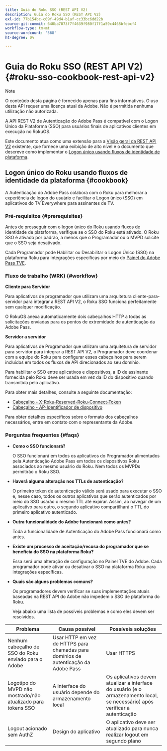 ```yaml
---
title: Guia do Roku SSO (REST API V2)
description: Guia do Roku SSO (REST API V2)
exl-id: 77b154bc-c09f-49d4-b1af-cc33bc6dd22b
source-git-commit: 640ba7073f7f4639f980f17f1a59c4468bfebcf4
workflow-type: tm+mt
source-wordcount: '568'
ht-degree: 0%

---
```


# Guia do Roku SSO (REST API V2) {#roku-sso-cookbook-rest-api-v2}

>[!NOTE]
>
>O conteúdo desta página é fornecido apenas para fins informativos. O uso desta API requer uma licença atual da Adobe. Não é permitida nenhuma utilização não autorizada.

A API REST V2 de Autenticação do Adobe Pass é compatível com o Logon Único da Plataforma (SSO) para usuários finais de aplicativos clientes em execução no RokuOS.

Este documento atua como uma extensão para a [Visão geral da REST API V2](/help/authentication/integration-guide-programmers/rest-apis/rest-api-v2/rest-api-v2-overview.md) existente, que fornece uma exibição de alto nível e o documento que descreve como implementar o [Logon único usando fluxos de identidade de plataforma](/help/authentication/integration-guide-programmers/rest-apis/rest-api-v2/flows/single-sign-on-access-flows/rest-api-v2-single-sign-on-platform-identity-flows.md).

## Logon único do Roku usando fluxos de identidade da plataforma {#cookbook}

A Autenticação do Adobe Pass colabora com o Roku para melhorar a experiência de logon do usuário e facilitar o Logon único (SSO) em aplicativos do TV Everywhere para assinantes de TV.

### Pré-requisitos {#prerequisites}

Antes de prosseguir com o logon único do Roku usando fluxos de identidade de plataforma, verifique se o SSO do Roku está ativado. O Roku SSO é ativado por padrão, a menos que o Programador ou o MVPD solicite que o SSO seja desativado.

Cada Programador pode Habilitar ou Desabilitar o Logon Único (SSO) na plataforma Roku para integrações específicas por meio do [Painel do Adobe Pass TVE](https://experience.adobe.com/pass/authentication).

### Fluxo de trabalho (WRK) {#workflow}

**Cliente para Servidor**

Para aplicativos de programador que utilizam uma arquitetura cliente-para-servidor para integrar a REST API V2, o Roku SSO funciona perfeitamente sem qualquer modificação.

O RokuOS anexa automaticamente dois cabeçalhos HTTP a todas as solicitações enviadas para os pontos de extremidade de autenticação da Adobe Pass.

**Servidor a servidor**

Para aplicativos de Programador que utilizam uma arquitetura de servidor para servidor para integrar a REST API V2, o Programador deve coordenar com a equipe do Roku para configurar esses cabeçalhos para serem incluídos em todos os fluxos de API direcionados ao seu domínio.

Para habilitar o SSO entre aplicativos e dispositivos, a ID de assinante fornecida pelo Roku deve ser usada em vez da ID do dispositivo quando transmitida pelo aplicativo.

Para obter mais detalhes, consulte a seguinte documentação:

* [Cabeçalho - X-Roku-Reserved-Roku-Connect-Token](/help/authentication/integration-guide-programmers/rest-apis/rest-api-v2/appendix/headers/rest-api-v2-appendix-headers-x-roku-reserved-roku-connect-token.md)
* [Cabeçalho - AP-Identificador de dispositivo](/help/authentication/integration-guide-programmers/rest-apis/rest-api-v2/appendix/headers/rest-api-v2-appendix-headers-ap-device-identifier.md)

Para obter detalhes específicos sobre o formato dos cabeçalhos necessários, entre em contato com o representante da Adobe.

### Perguntas frequentes {#faqs}

* **Como o SSO funcionará?**

  O SSO funcionará em todos os aplicativos do Programador alimentados pela Autenticação Adobe Pass em todos os dispositivos Roku associados ao mesmo usuário do Roku. Nem todos os MVPDs permitirão o Roku SSO.


* **Haverá alguma alteração nos TTLs de autenticação?**

  O primeiro token de autenticação válido será usado para executar o SSO e, nesse caso, todos os outros aplicativos que serão autenticados por meio do SSO usarão o mesmo TTL até expirar. Assim, ao navegar de um aplicativo para outro, o segundo aplicativo compartilhará o TTL do primeiro aplicativo autenticado.


* **Outra funcionalidade do Adobe funcionará como antes?**

  Toda a funcionalidade de Autenticação do Adobe Pass funcionará como antes.


* **Existe um processo de aceitação/recusa do programador que se beneficia do SSO na plataforma Roku?**

  Essa será uma alteração de configuração no Painel TVE do Adobe. Cada programador pode ativar ou desativar o SSO na plataforma Roku para integrações específicas.


* **Quais são alguns problemas comuns?**

  Os programadores devem verificar se suas implementações atuais baseadas na REST API do Adobe não impedem o SSO de plataforma do Roku.

  Veja abaixo uma lista de possíveis problemas e como eles devem ser resolvidos.

| Problema | Causa possível | Possíveis soluções |
|--------------------------------------------------|----------------------------------------------------------------------------|--------------------------------------------------------------------------------------------|
| Nenhum cabeçalho de SSO do Roku enviado para o Adobe | Usar HTTP em vez de HTTPS para chamadas para domínios de autenticação da Adobe Pass | Usar HTTPS |
| Logotipo do MVPD não mostrado/não atualizado para tokens SSO | A interface do usuário depende do armazenamento local | Os aplicativos devem atualizar a interface do usuário (e o armazenamento local, se necessário) após verificar a autenticação |
| Logout acionado sem AuthZ | Design do aplicativo | O aplicativo deve ser atualizado para nunca realizar logout em segundo plano |
